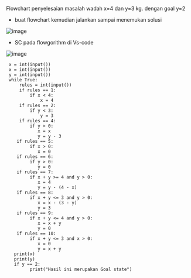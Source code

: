 Flowchart penyelesaian masalah wadah x=4 dan y=3 kg. dengan goal y=2

- buat flowchart kemudian jalankan sampai menemukan solusi

![image](https://user-images.githubusercontent.com/92993689/139224084-8381c2c3-a400-4f5e-93d5-b5aee55787e0.png)

- SC pada flowgorithm di Vs-code

 ![image](https://user-images.githubusercontent.com/92993689/139224589-fd3ae467-226c-4ed6-b426-8043695158da.png)
  
    
     x = int(input())
     x = int(input())
     y = int(input())
     while True:
         rules = int(input())
         if rules == 1:
             if x < 4:
                 x = 4
         if rules == 2:
             if y < 3:
                 y = 3
         if rules == 4:
             if y > 0:
                x = x
                y = y - 3
        if rules == 5:
             if x > 0:
                x = 0
        if rules == 6:
             if y > 0:
                y = 0
        if rules == 7:
             if x + y >= 4 and y > 0:
                x = 4
                y = y - (4 - x)
        if rules == 8:
             if x + y <= 3 and y > 0:
                x = x - (3 - y)
                y = 3
        if rules == 9:
             if x + y <= 4 and y > 0:
                x = x + y
                y = 0
        if rules == 10:
             if x + y <= 3 and x > 0:
                x = 0
                y = x + y
       print(x)
       print(y)
       if y == 2:
             print("Hasil ini merupakan Goal state")
